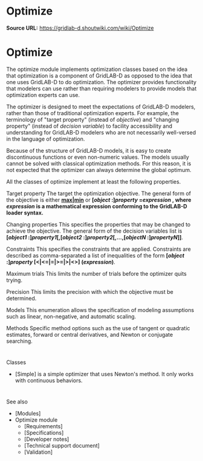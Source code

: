 # Optimize

**Source URL:** https://gridlab-d.shoutwiki.com/wiki/Optimize
# Optimize

The optimize module implements optimization classes based on the idea that optimization is a component of GridLAB-D as opposed to the idea that one uses GridLAB-D to do optimization. The optimizer provides functionality that modelers can use rather than requiring modelers to provide models that optimization experts can use. 

The optimizer is designed to meet the expectations of GridLAB-D modelers, rather than those of traditional optimization experts. For example, the terminology of "target property" (instead of _objective_) and "changing property" (instead of _decision variable_) to facility accessibility and understanding for GridLAB-D modelers who are not necessarily well-versed in the language of optimization. 

Because of the structure of GridLAB-D models, it is easy to create discontinuous functions or even non-numeric values. The models usually cannot be solved with classical optimization methods. For this reason, it is not expected that the optimizer can always determine the global optimum. 

All the classes of optimize implement at least the following properties. 

Target property
    The target the optimization objective. The general form of the objective is either **[max|min](_expression_)** or **[_object_ :]_property_ =_expression_ , where _expression_ is a mathematical expression conforming to the GridLAB-D loader syntax.**

Changing properties
    This specifies the properties that may be changed to achieve the objective. The general form of the decision variables list is **[_object1_ :]_property1_[,[_object2_ :]_property2_[,...,[_objectN_ :]_propertyN_]]**.

Constraints
    This specifies the constraints that are applied. Constraints are described as comma-separated a list of inequalities of the form **[_object_ :]_property_ [<|<=|=|>=|>|<>] (_expression_)**.

Maximum trials
    This limits the number of trials before the optimizer quits trying.

Precision
    This limits the precision with which the objective must be determined.

Models
    This enumeration allows the specification of modeling assumptions such as linear, non-negative, and automatic scaling.

Methods
    Specific method options such as the use of tangent or quadratic estimates, forward or central derivatives, and Newton or conjugate searching.

  


# 

Classes

  * [Simple] is a simple optimizer that uses Newton's method. It only works with continuous behaviors.
# 

See also

  * [Modules]
  * Optimize module 
    * [Requirements]
    * [Specifications]
    * [Developer notes]
    * [Technical support document]
    * [Validation]
